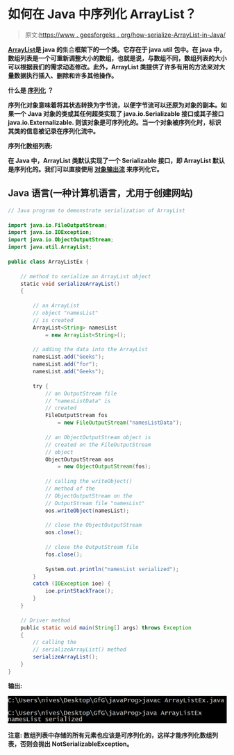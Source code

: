 # 如何在 Java 中序列化 ArrayList？

> 原文:[https://www . geesforgeks . org/how-serialize-ArrayList-in-Java/](https://www.geeksforgeeks.org/how-to-serialize-arraylist-in-java/)

[**ArrayList**](https://www.geeksforgeeks.org/arraylist-in-java/)**是 java 的**集合**框架下的一个类。它存在于 **java.util** 包中。在 java 中，数组列表是一个可重新调整大小的数组，也就是说，与数组不同，数组列表的大小可以根据我们的需求动态修改。此外，ArrayList 类提供了许多有用的方法来对大量数据执行插入、删除和许多其他操作。**

****什么是** [**序列化**](https://www.geeksforgeeks.org/serialization-in-java/) **？****

**序列化对象意味着将其状态转换为字节流，以便字节流可以还原为对象的副本。如果一个 Java 对象的类或其任何超类实现了 **java.io.Serializable** 接口或其子接口 **java.io.Externalizable.** 则该对象是可序列化的。当一个对象被序列化时，标识其类的信息被记录在序列化流中。**

****序列化数组列表:****

**在 Java 中，ArrayList 类默认实现了一个 **Serializable** 接口，即 ArrayList 默认是序列化的。我们可以直接使用 [**对象输出流**](https://www.geeksforgeeks.org/java-io-objectoutputstream-class-java-set-1/) 来序列化它。**

## **Java 语言(一种计算机语言，尤用于创建网站)**

```java
// Java program to demonstrate serialization of ArrayList

import java.io.FileOutputStream;
import java.io.IOException;
import java.io.ObjectOutputStream;
import java.util.ArrayList;

public class ArrayListEx {

    // method to serialize an ArrayList object
    static void serializeArrayList()
    {

        // an ArrayList
        // object "namesList"
        // is created
        ArrayList<String> namesList
            = new ArrayList<String>();

        // adding the data into the ArrayList
        namesList.add("Geeks");
        namesList.add("for");
        namesList.add("Geeks");

        try {
            // an OutputStream file
            // "namesListData" is
            // created
            FileOutputStream fos
                = new FileOutputStream("namesListData");

            // an ObjectOutputStream object is
            // created on the FileOutputStream
            // object
            ObjectOutputStream oos
                = new ObjectOutputStream(fos);

            // calling the writeObject()
            // method of the
            // ObjectOutputStream on the
            // OutputStream file "namesList"
            oos.writeObject(namesList);

            // close the ObjectOutputStream
            oos.close();

            // close the OutputStream file
            fos.close();

            System.out.println("namesList serialized");
        }
        catch (IOException ioe) {
            ioe.printStackTrace();
        }
    }

    // Driver method
    public static void main(String[] args) throws Exception
    {
        // calling the
        // serializeArrayList() method
        serializeArrayList();
    }
}
```

****输出:**** 

**![](img/65231e5df4aa948116c40707a483cf18.png)**

****注意:**
数组列表中存储的所有元素也应该是可序列化的，这样才能序列化数组列表，否则会抛出 NotSerializableException。**